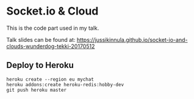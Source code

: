 # Socket.io & Cloud

This is the code part used in my talk.

Talk slides can be found at: https://jussikinnula.github.io/socket-io-and-clouds-wunderdog-tekki-20170512

## Deploy to Heroku

```
heroku create --region eu mychat
heroku addons:create heroku-redis:hobby-dev
git push heroku master
```